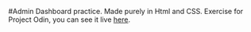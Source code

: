 #Admin Dashboard practice. Made purely in Html and CSS.
Exercise for Project Odin, you can see it live <a href="https://mamikadev.github.io/admin-dashboard/" target="_blank">here</a>.
